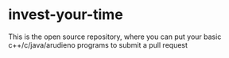 # invest-your-time 
This is the open source repository, where you can put your basic c++/c/java/arudieno programs to submit a pull request 
